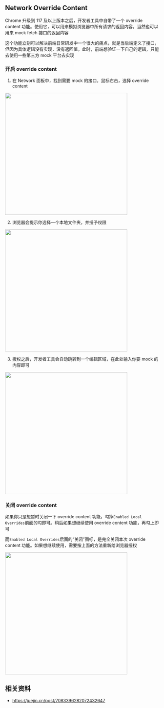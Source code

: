 ## Network Override Content

Chrome 升级到 117 及以上版本之后，开发者工具中自带了一个 override content 功能。使用它，可以用来模拟浏览器中所有请求的返回内容。当然也可以用来 mock fetch 接口的返回内容

这个功能立刻可以解决前端日常研发中一个很大的痛点，就是当后端定义了接口，但因为具体逻辑没有实现，没有返回值。此时，前端想验证一下自己的逻辑，只能去使用一些第三方 mock 平台去实现

### 开启 override content

1. 在 Network 面板中，找到需要 mock 的接口，鼠标右击，选择 override content

<img src="https://img13.360buyimg.com/imagetools/jfs/t1/229307/8/1034/254273/653cc951Ff5f0cee8/70e0f7d23e9e28fc.png" width="400" />

2. 浏览器会提示你选择一个本地文件夹，并授予权限

<img src="https://img14.360buyimg.com/imagetools/jfs/t1/95938/27/41271/70317/653ccdfeFa1ee99a7/361a500f0322439e.png" width="400" />

3. 授权之后，开发者工具会自动跳转到一个编辑区域，在此处输入你要 mock 的内容即可

<img src="https://img12.360buyimg.com/imagetools/jfs/t1/115547/8/40830/221463/653cce9eFb546736f/81177f3ef1821b5b.png" width="400" />

### 关闭 override content

如果你只是想暂时关闭一下 override content 功能，勾掉`Enabled Local Overrides`前面的勾即可。稍后如果想继续使用 override content 功能，再勾上即可

而`Enabled Local Overrides`后面的“关闭”图标，是完全关闭本次 override content 功能。如果想继续使用，需要按上面的方法重新给浏览器授权

<img src="https://img12.360buyimg.com/imagetools/jfs/t1/186787/39/40878/111521/653cc9d0F5534450f/73ac39b5f26af3af.png" width="400" />

## 相关资料

* https://juejin.cn/post/7083396282072432647
